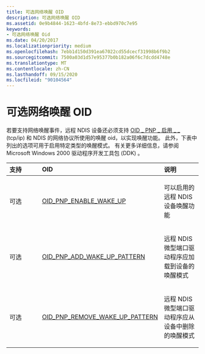 ```yaml
---
title: 可选网络唤醒 OID
description: 可选网络唤醒 OID
ms.assetid: 0e9b4844-1623-4bfd-8e73-ebbd970c7e95
keywords:
- 可选网络唤醒 Oid
ms.date: 04/20/2017
ms.localizationpriority: medium
ms.openlocfilehash: 7ebb1d150d391ea67022cd55dcecf31998b6f9b2
ms.sourcegitcommit: 7500a03d1d57e95377b0b182a06f6c7dcdd4748e
ms.translationtype: MT
ms.contentlocale: zh-CN
ms.lasthandoff: 09/15/2020
ms.locfileid: "90104564"
---
```

# <a name="optional-network-wake-up-oids"></a>可选网络唤醒 OID





若要支持网络唤醒事件，远程 NDIS 设备还必须支持 [OID \_ PNP \_ 启用 \_ \_ ](./oid-pnp-enable-wake-up.md) (tcp/ip) 和 NDIS 的网络协议所使用的唤醒 oid，以实现唤醒功能。 此外，下表中列出的选项可用于启用特定类型的唤醒模式。 有关更多详细信息，请参阅 Microsoft Windows 2000 驱动程序开发工具包 (DDK) 。

<table>
<colgroup>
<col width="33%" />
<col width="33%" />
<col width="33%" />
</colgroup>
<thead>
<tr class="header">
<th align="left">支持</th>
<th align="left">OID</th>
<th align="left">说明</th>
</tr>
</thead>
<tbody>
<tr class="odd">
<td align="left"><p>可选</p></td>
<td align="left"><p><a href="/windows-hardware/drivers/network/oid-pnp-enable-wake-up" data-raw-source="[OID_PNP_ENABLE_WAKE_UP](./oid-pnp-enable-wake-up.md)">OID_PNP_ENABLE_WAKE_UP</a></p></td>
<td align="left"><p>可以启用的远程 NDIS 设备唤醒功能</p></td>
</tr>
<tr class="even">
<td align="left"><p>可选</p></td>
<td align="left"><p><a href="/windows-hardware/drivers/network/oid-pnp-add-wake-up-pattern" data-raw-source="[OID_PNP_ADD_WAKE_UP_PATTERN](./oid-pnp-add-wake-up-pattern.md)">OID_PNP_ADD_WAKE_UP_PATTERN</a></p></td>
<td align="left"><p>远程 NDIS 微型端口驱动程序应加载到设备的唤醒模式</p></td>
</tr>
<tr class="odd">
<td align="left"><p>可选</p></td>
<td align="left"><p><a href="/windows-hardware/drivers/network/oid-pnp-remove-wake-up-pattern" data-raw-source="[OID_PNP_REMOVE_WAKE_UP_PATTERN](./oid-pnp-remove-wake-up-pattern.md)">OID_PNP_REMOVE_WAKE_UP_PATTERN</a></p></td>
<td align="left"><p>远程 NDIS 微型端口驱动程序应从设备中删除的唤醒模式</p></td>
</tr>
</tbody>
</table>

 


